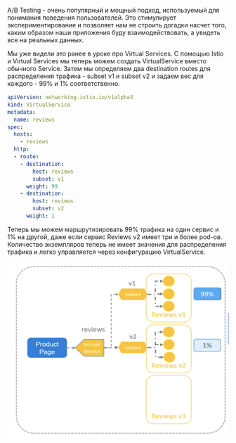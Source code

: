 A/B Testing - очень популярный и мощный подход, используемый для понимания поведения пользователей. Это стимулирует экспериментирование и позволяет нам не строить догадки насчет того, каким образом наши приложения буду взаимодействовать, а увидеть все на реальных данных.

Мы уже видели это ранее в уроке про Virtual Services. С помощью Istio и Virtual Services мы теперь можем создать VirtualService вместо обычного Service. Затем мы определяем два destination routes для распределения трафика - subset v1 и subset v2 и задаем вес для каждого - 99% и 1% соответственно.

```yaml
apiVersion: networking.istio.io/v1alpha3
kind: VirtualService
metadata:
  name: reviews
spec:
  hosts:
    - reviews
  http:
  - route:
    - destination:
        host: reviews
        subset: v1
      weight: 99
    - destination:
        host: reviews
        subset: v2
      weight: 1
```

Теперь мы можем маршрутизировать 99% трафика на один сервис и 1% на другой, даже если сервис Reviews v2 имеет три и более pod-ов. Количество экземпляров теперь не имеет значения для распределения трафика и легко управляется через конфигурацию VirtualService.

<img src="screen.png" width="600" height="400"><br>